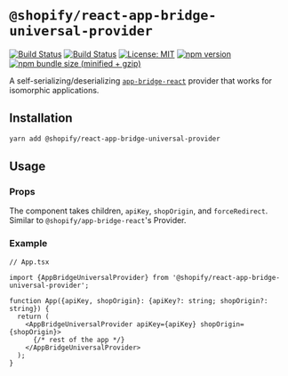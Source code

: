 # `@shopify/react-app-bridge-universal-provider`

[![Build Status](https://github.com/Shopify/quilt/workflows/Node-CI/badge.svg?branch=main)](https://github.com/Shopify/quilt/actions?query=workflow%3ANode-CI)
[![Build Status](https://github.com/Shopify/quilt/workflows/Ruby-CI/badge.svg?branch=main)](https://github.com/Shopify/quilt/actions?query=workflow%3ARuby-CI)
[![License: MIT](https://img.shields.io/badge/License-MIT-green.svg)](LICENSE.md) [![npm version](https://badge.fury.io/js/%40shopify%2Freact-app-bridge-universal-provider.svg)](https://badge.fury.io/js/%40shopify%2Freact-app-bridge-universal-provider.svg) [![npm bundle size (minified + gzip)](https://img.shields.io/bundlephobia/minzip/@shopify/react-app-bridge-universal-provider.svg)](https://img.shields.io/bundlephobia/minzip/@shopify/react-app-bridge-universal-provider.svg)

A self-serializing/deserializing [`app-bridge-react`](https://github.com/Shopify/app-bridge/tree/master/packages/app-bridge-react) provider that works for isomorphic applications.

## Installation

```bash
yarn add @shopify/react-app-bridge-universal-provider
```

## Usage

### Props

The component takes children, `apiKey`, `shopOrigin`, and `forceRedirect`. Similar to `@shopify/app-bridge-react`'s Provider.

### Example

```tsx
// App.tsx

import {AppBridgeUniversalProvider} from '@shopify/react-app-bridge-universal-provider';

function App({apiKey, shopOrigin}: {apiKey?: string; shopOrigin?: string}) {
  return (
    <AppBridgeUniversalProvider apiKey={apiKey} shopOrigin={shopOrigin}>
      {/* rest of the app */}
    </AppBridgeUniversalProvider>
  );
}
```
